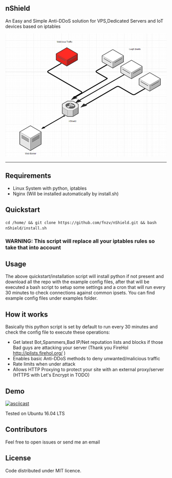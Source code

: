 ## nShield 

An Easy and Simple Anti-DDoS solution for VPS,Dedicated Servers and IoT devices based on iptables

![](nshield-scheme.png?raw=true)

-----------------

## Requirements

- Linux System with python, iptables
- Nginx (Will be installed automatically by install.sh)


## Quickstart

```cd /home/ && git clone https://github.com/fnzv/nShield.git && bash nShield/install.sh```

### WARNING: This script will replace all your iptables rules so take that into account


## Usage

The above quickstart/installation script will install python if not present and download all the repo with the example config files, after that will be executed a bash script to setup some settings and a cron that will run every 30 minutes to check connections against common ipsets.
You can find example config files under examples folder.


## How it works
Basically this python script is set by default to run every 30 minutes and check the config file to execute these operations:

- Get latest Bot,Spammers,Bad IP/Net reputation lists and blocks if those Bad guys are attacking your server (Thank you FireHol http://iplists.firehol.org/ )
- Enables basic Anti-DDoS methods to deny unwanted/malicious traffic 
- Rate limits when under attack 
- Allows HTTP Proxying to protect your site with an external proxy/server  (HTTPS with Let's Encrypt in TODO)

## Demo
[![asciicast](https://asciinema.org/a/elow8qggzb7q6durjpbxsmk6r.png)](https://asciinema.org/a/elow8qggzb7q6durjpbxsmk6r)

Tested on Ubuntu 16.04 LTS

## Contributors

Feel free to open issues or send me an email

## License

Code distributed under MIT licence.
